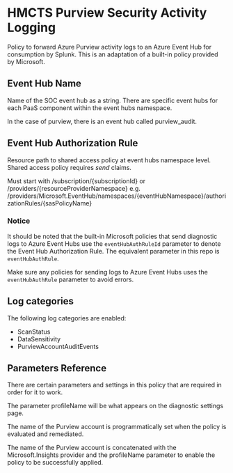 # HMCTS Purview Security Activity Logging

Policy to forward Azure Purview activity logs to an Azure Event Hub for consumption by Splunk.
This is an adaptation of a built-in policy provided by Microsoft.

## Event Hub Name
Name of the SOC event hub as a string. There are specific event hubs for each PaaS component within the event hubs namespace.

In the case of purview, there is an event hub called purview_audit.

## Event Hub Authorization Rule
Resource path to shared access policy at event hubs namespace level. Shared access policy requires *send* claims.

Must start with /subscription/{subscriptionId} or /providers/{resourceProviderNamespace}
e.g. /providers/Microsoft.EventHub/namespaces/{eventHubNamespace}/authorizationRules/{sasPolicyName}

### Notice

It should be noted that the built-in Microsoft policies that send diagnostic logs to Azure Event Hubs use the `eventHubAuthRuleId` parameter to denote the Event Hub Authorization Rule. The equivalent parameter in this repo is `eventHubAuthRule`.

Make sure any policies for sending logs to Azure Event Hubs uses the `eventHubAuthRule` parameter to avoid errors.

## Log categories

The following log categories are enabled:

* ScanStatus
* DataSensitivity
* PurviewAccountAuditEvents

## Parameters Reference

There are certain parameters and settings in this policy that are required in order for it to work. 

The parameter profileName will be what appears on the diagnostic settings page.

The name of the Purview account is programmatically set when the policy is evaluated and remediated.

The name of the Purview account is concatenated with the Microsoft.Insights provider and the profileName parameter to enable the policy to be successfully applied.